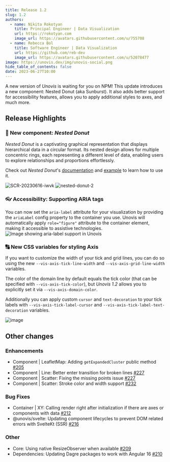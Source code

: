 ```yaml
---
title: Release 1.2
slug: 1.2
authors:
  - name: Nikita Rokotyan
    title: Principal Engineer | Data Visualization
    url: https://rokotyan.com
    image_url: https://avatars.githubusercontent.com/u/755708
  - name: Rebecca Bol
    title: Software Engineer | Data Visualization
    url: https://github.com/reb-dev
    image_url: https://avatars.githubusercontent.com/u/52078477
image: https://unovis.dev/img/unovis-social.png
hide_table_of_contents: false
date: 2023-06-27T10:00
---
```


A new version of _Unovis_ is waiting for you on NPM! This update introduces a new component: Nested Donut (aka Sunburst). It also adds better support for accessibility features, allows you to apply additional styles to axes, and much more.

## Release Highlights
### 🍩  New component: _Nested Donut_
_Nested Donut_ is a captivating graphical representation that displays hierarchical data in a circular format. Its nested design allows for multiple concentric rings, each representing a different level of data, enabling users to explore relationships and proportions effortlessly.

Check out _Nested Donut_'s [documentation](https://unovis.dev/docs/misc/NestedDonut) and [example](https://unovis.dev/gallery/view?collection=Networks%20and%20Flows&title=Sunburst%20Nested%20Donut) to learn how to use it.

<img  alt="SCR-20230616-iwvk" src="https://github.com/f5/unovis/assets/755708/4903488a-275a-4595-9dbf-de9d6ff918eb"/>
<img  alt="nested-donut-2" src="https://github.com/f5/unovis/assets/755708/cd1d2119-e789-44a3-a673-d9fdc23f767d"/>


### 👓  Accessibility: Supporting ARIA tags
You can now set the `aria-label` attribute for your visualization by providing the `ariaLabel` config property to the container you use. Unovis will automatically apply `role="figure"` attribute to the container element, making it accessible to assistive technologies.
<img alt="Image showing aria-label support in Unovis" src="https://github.com/f5/unovis/assets/755708/028ea127-899c-455e-ad23-e02121019440"/>


### 🔠  New CSS variables for styling Axis
If you want to customize the width of your tick and grid lines, you can do so using the new `--vis-axis-tick-line-width` and `--vis-axis-grid-line-width` variables.

The color of the domain line by default equals the tick color (that can be specified with `--vis-axis-tick-color`), but _Unovis 1.2_ allows you to explicitly set it via `--vis-axis-domain-color`.

Additionally you can apply custom `cursor` and `text-decoration` to your tick labels with `--vis-axis-tick-label-cursor` and `--vis-axis-tick-label-text-decoration` variables.

<img  alt="image" src="https://github.com/f5/unovis/assets/755708/8bce43b1-d955-4683-a55a-6596da9b2bf0"/>


## Other changes
### Enhancements
* Component | LeafletMap: Adding `getExpandedCluster` public method [#205](https://github.com/f5/unovis/pull/205)
* Component | Line: Better enter transition for broken lines [#227](https://github.com/f5/unovis/pull/227)
* Component | Scatter: Fixing the missing points issue [#227](https://github.com/f5/unovis/pull/227)
* Component | Scatter: Stroke color and width support [#232](https://github.com/f5/unovis/pull/232)

### Bug Fixes
* Container | XY: Calling render right after initialization if there are axes or components with data [#212](https://github.com/f5/unovis/pull/212)
* @unovis/svelte: Updating component lifecycles to prevent DOM related errors with SvelteKt (SSR) [#216](https://github.com/f5/unovis/pull/216)

### Other
* Core: Using native ResizeObserver when available [#209](https://github.com/f5/unovis/pull/209)
* Dependencies: Updating Dagre packages to work with Angular 16 [#210](https://github.com/f5/unovis/pull/210)

